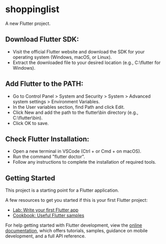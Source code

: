 # shoppinglist

A new Flutter project.

## Download Flutter SDK:

- Visit the official Flutter website and download the SDK for your operating system (Windows, macOS, or Linux).
- Extract the downloaded file to your desired location (e.g., C:\flutter for Windows).

## Add Flutter to the PATH:

- Go to Control Panel > System and Security > System > Advanced system settings > Environment Variables.
- In the User variables section, find Path and click Edit.
- Click New and add the path to the flutter\bin directory (e.g., C:\flutter\bin).
- Click OK to save.

## Check Flutter Installation:

- Open a new terminal in VSCode (Ctrl + or Cmd + on macOS).
- Run the command "flutter doctor".
- Follow any instructions to complete the installation of required tools.

## Getting Started

This project is a starting point for a Flutter application.

A few resources to get you started if this is your first Flutter project:

- [Lab: Write your first Flutter app](https://docs.flutter.dev/get-started/codelab)
- [Cookbook: Useful Flutter samples](https://docs.flutter.dev/cookbook)

For help getting started with Flutter development, view the
[online documentation](https://docs.flutter.dev/), which offers tutorials,
samples, guidance on mobile development, and a full API reference.

